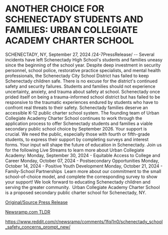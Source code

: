# ANOTHER CHOICE FOR SCHENECTADY STUDENTS AND FAMILIES: URBAN COLLEGIATE ACADEMY CHARTER SCHOOL

SCHENECTADY, NY, September 27, 2024 /24-7PressRelease/ -- Several incidents have left Schenectady High School's students and families uneasy since the beginning of the school year. Despite deep investment in security personnel, school police, restorative practice specialists, and mental health professionals, the Schenectady City School District has failed to keep Schenectady children safe. There is no excuse for the district's continued safety and security failures. Students and families should not experience uncertainty, anxiety, and trauma about safety at school. Schenectady once prided itself on being a trauma-informed school district but has failed to be responsive to the traumatic experiences endured by students who have to confront real threats to their safety.  Schenectady families deserve an accessible K-12 public charter school system. The founding team of Urban Collegiate Academy Charter School continues to work through the application process to offer Schenectady students and families a viable secondary public school choice by September 2026.  Your support is crucial. We need the public, especially those with fourth or fifth-grade students, to express their support by completing surveys and interest forms. Your input will shape the future of education in Schenectady.  Join us for the following Live Streams to learn more about Urban Collegiate Academy: Monday, September 30, 2024 - Equitable Access to College and Career Monday, October 07, 2024 - Postsecondary Opportunities Monday, October 14, 2024 - Positive Youth Development Monday, October 21, 2024 - Family-School Partnerships   Learn more about our commitment to the small school-of-choice model, and complete the corresponding survey to show your support!   We look forward to educating Schenectady children and serving the greater community.   Urban Collegiate Academy Charter School is a proposed secondary public charter school for Schenectady, NY. 

[Original/Source Press Release](https://www.24-7pressrelease.com/press-release/514713/another-choice-for-schenectady-students-and-families-urban-collegiate-academy-charter-school)
                    

[Newsramp.com TLDR](None) 

https://www.reddit.com/r/newsramp/comments/1fqi1n0/schenectady_school_safety_concerns_prompt_new/